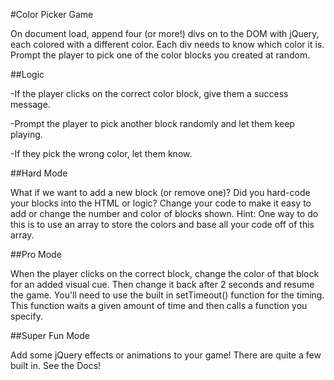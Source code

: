 #Color Picker Game

On document load, append four (or more!) divs on to the DOM with jQuery, each colored with a different color. Each div needs to know which color it is. Prompt the player to pick one of the color blocks you created at random.

##Logic

-If the player clicks on the correct color block, give them a success message.

-Prompt the player to pick another block randomly and let them keep playing.

-If they pick the wrong color, let them know.

##Hard Mode

What if we want to add a new block (or remove one)? Did you hard-code your blocks into the HTML or logic? Change your code to make it easy to add or change the number and color of blocks shown. Hint: One way to do this is to use an array to store the colors and base all your code off of this array.

##Pro Mode

When the player clicks on the correct block, change the color of that block for an added visual cue. Then change it back after 2 seconds and resume the game. You'll need to use the built in setTimeout() function for the timing. This function waits a given amount of time and then calls a function you specify.

##Super Fun Mode

Add some jQuery effects or animations to your game! There are quite a few built in. See the Docs!
